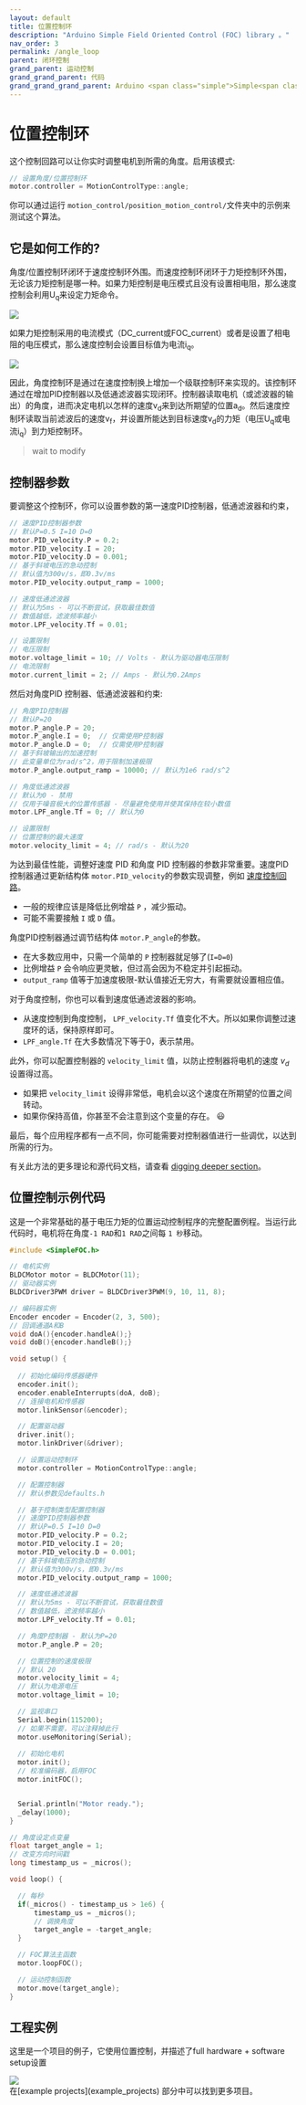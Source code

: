 ```yaml
---
layout: default
title: 位置控制环
description: "Arduino Simple Field Oriented Control (FOC) library 。"
nav_order: 3
permalink: /angle_loop
parent: 闭环控制
grand_parent: 运动控制
grand_grand_parent: 代码
grand_grand_grand_parent: Arduino <span class="simple">Simple<span class="foc">FOC</span>library</span>
---
```


# 位置控制环
这个控制回路可以让你实时调整电机到所需的角度。启用该模式:
```cpp
// 设置角度/位置控制环
motor.controller = MotionControlType::angle;
```
你可以通过运行 `motion_control/position_motion_control/`文件夹中的示例来测试这个算法。

## 它是如何工作的?

角度/位置控制环闭环于速度控制环外围。而速度控制环闭环于力矩控制环外围，无论该力矩控制是哪一种。如果力矩控制是电压模式且没有设置相电阻，那么速度控制会利用U<sub>q</sub>来设定力矩命令。

<img src="extras/Images/angle_loop_v.png">

如果力矩控制采用的电流模式（DC_current或FOC_current）或者是设置了相电阻的电压模式，那么速度控制会设置目标值为电流i<sub>q</sub>。

<img src="extras/Images/angle_loop_i.png">

因此，角度控制环是通过在速度控制换上增加一个级联控制环来实现的。该控制环通过在增加PID控制器以及低通滤波器实现闭环。控制器读取电机（或滤波器的输出）的角度，进而决定电机以怎样的速度v<sub>d</sub>来到达所期望的位置a<sub>d</sub>。然后速度控制环读取当前滤波后的速度v<sub>f</sub>，并设置所能达到目标速度v<sub>d</sub>的力矩（电压U<sub>q</sub>或电流i<sub>q</sub>）到力矩控制环。

> wait to modify



## 控制器参数
要调整这个控制环，你可以设置参数的第一速度PID控制器，低通滤波器和约束，
``` cpp
// 速度PID控制器参数
// 默认P=0.5 I=10 D=0
motor.PID_velocity.P = 0.2;
motor.PID_velocity.I = 20;
motor.PID_velocity.D = 0.001;
// 基于斜坡电压的急动控制
// 默认值为300v/s，即0.3v/ms
motor.PID_velocity.output_ramp = 1000;

// 速度低通滤波器
// 默认为5ms - 可以不断尝试，获取最佳数值
// 数值越低，滤波频率越小
motor.LPF_velocity.Tf = 0.01;

// 设置限制
// 电压限制
motor.voltage_limit = 10; // Volts - 默认为驱动器电压限制
// 电流限制
motor.current_limit = 2; // Amps - 默认为0.2Amps
```
然后对角度PID 控制器、低通滤波器和约束:

```cpp
// 角度PID控制器
// 默认P=20
motor.P_angle.P = 20; 
motor.P_angle.I = 0;  // 仅需使用P控制器
motor.P_angle.D = 0;  // 仅需使用P控制器
// 基于斜坡输出的加速控制
// 此变量单位为rad/s^2，用于限制加速极限
motor.P_angle.output_ramp = 10000; // 默认为1e6 rad/s^2

// 角度低通滤波器
// 默认为0 - 禁用
// 仅用于噪音极大的位置传感器 - 尽量避免使用并使其保持在较小数值
motor.LPF_angle.Tf = 0; // 默认为0

// 设置限制
// 位置控制的最大速度
motor.velocity_limit = 4; // rad/s - 默认为20
```
为达到最佳性能，调整好速度 PID 和角度 PID 控制器的参数非常重要。速度PID控制器通过更新结构体 `motor.PID_velocity`的参数实现调整，例如 [速度控制回路](velocity_loop)。 

- 一般的规律应该是降低比例增益 `P` ，减少振动。
- 可能不需要接触 `I` 或 `D` 值。
  

 角度PID控制器通过调节结构体 `motor.P_angle`的参数。
- 在大多数应用中，只需一个简单的 `P` 控制器就足够了(`I=D=0`)
- 比例增益 `P` 会令响应更灵敏，但过高会因为不稳定并引起振动。
- `output_ramp` 值等于加速度极限-默认值接近无穷大，有需要就设置相应值。

对于角度控制，你也可以看到速度低通滤波器的影响。
- 从速度控制到角度控制， `LPF_velocity.Tf` 值变化不大。所以如果你调整过速度环的话，保持原样即可。
- `LPF_angle.Tf` 在大多数情况下等于0，表示禁用。

此外，你可以配置控制器的 `velocity_limit` 值，以防止控制器将电机的速度 <i>v<sub>d</sub></i> 设置得过高。

- 如果把 `velocity_limit` 设得非常低，电机会以这个速度在所期望的位置之间转动。
- 如果你保持高值，你甚至不会注意到这个变量的存在。 😃 

最后，每个应用程序都有一点不同，你可能需要对控制器值进行一些调优，以达到所需的行为。

有关此方法的更多理论和源代码文档，请查看 [digging deeper section](digging_deeper)。

## 位置控制示例代码

这是一个非常基础的基于电压力矩的位置运动控制程序的完整配置例程。当运行此代码时，电机将在角度`-1 RAD`和`1 RAD`之间每 `1 秒`移动。

```cpp
#include <SimpleFOC.h>

// 电机实例
BLDCMotor motor = BLDCMotor(11);
// 驱动器实例
BLDCDriver3PWM driver = BLDCDriver3PWM(9, 10, 11, 8);

// 编码器实例
Encoder encoder = Encoder(2, 3, 500);
// 回调通道A和B
void doA(){encoder.handleA();}
void doB(){encoder.handleB();}

void setup() {
  
  // 初始化编码传感器硬件
  encoder.init();
  encoder.enableInterrupts(doA, doB); 
  // 连接电机和传感器
  motor.linkSensor(&encoder);

  // 配置驱动器
  driver.init();
  motor.linkDriver(&driver);

  // 设置运动控制环
  motor.controller = MotionControlType::angle;

  // 配置控制器
  // 默认参数见defaults.h

  // 基于控制类型配置控制器
  // 速度PID控制器参数
  // 默认P=0.5 I=10 D=0
  motor.PID_velocity.P = 0.2;
  motor.PID_velocity.I = 20;
  motor.PID_velocity.D = 0.001;
  // 基于斜坡电压的急动控制
  // 默认值为300v/s，即0.3v/ms
  motor.PID_velocity.output_ramp = 1000;

  // 速度低通滤波器
  // 默认为5ms - 可以不断尝试，获取最佳数值
  // 数值越低，滤波频率越小
  motor.LPF_velocity.Tf = 0.01;

  // 角度P控制器 - 默认为P=20
  motor.P_angle.P = 20;

  // 位置控制的速度极限
  // 默认 20
  motor.velocity_limit = 4;
  // 默认为电源电压
  motor.voltage_limit = 10;

  // 监视串口
  Serial.begin(115200);
  // 如果不需要，可以注释掉此行
  motor.useMonitoring(Serial);
  
  // 初始化电机
  motor.init();
  // 校准编码器，启用FOC
  motor.initFOC();


  Serial.println("Motor ready.");
  _delay(1000);
}

// 角度设定点变量
float target_angle = 1;
// 改变方向时间戳
long timestamp_us = _micros();

void loop() {

  // 每秒
  if(_micros() - timestamp_us > 1e6) {
      timestamp_us = _micros();
      // 调换角度
      target_angle = -target_angle;   
  }

  // FOC算法主函数
  motor.loopFOC();

  // 运动控制函数
  motor.move(target_angle);
}
```


## 工程实例
这里是一个项目的例子，它使用位置控制，并描述了full hardware + software setup设置

<div class="image_icon width30">
    <a href="position_control_example">
        <img src="extras/Images/position_control_example.jpg">
        <i class="fa fa-external-link-square fa-2x"></i>
    </a>
</div>
在[example projects](example_projects) 部分中可以找到更多项目。